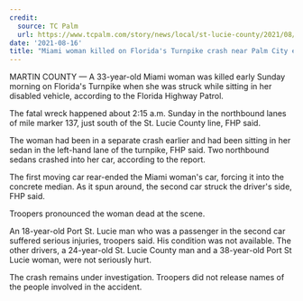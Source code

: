 ```yaml
---
credit:
  source: TC Palm
  url: https://www.tcpalm.com/story/news/local/st-lucie-county/2021/08/15/fatal-crash-reported-interstate-95-near-palm-city/8142625002/
date: '2021-08-16'
title: "Miami woman killed on Florida's Turnpike crash near Palm City early Sunday"
---
```

MARTIN COUNTY — A 33-year-old Miami woman was killed early Sunday morning on Florida's Turnpike when she was struck while sitting in her disabled vehicle, according to the Florida Highway Patrol. 

The fatal wreck happened about 2:15 a.m. Sunday in the northbound lanes of mile marker 137, just south of the St. Lucie County line, FHP said. 

The woman had been in a separate crash earlier and had been sitting in her sedan in the left-hand lane of the turnpike, FHP said. Two northbound sedans crashed into her car, according to the report. 

The first moving car rear-ended the Miami woman's car, forcing it into the concrete median. As it spun around, the second car struck the driver's side, FHP said.

Troopers pronounced the woman dead at the scene.

An 18-year-old Port St. Lucie man who was a passenger in the second car suffered serious injuries, troopers said. His condition was not available. The other drivers, a 24-year-old St. Lucie County man and a 38-year-old Port St Lucie woman, were not seriously hurt.

The crash remains under investigation. Troopers did not release names of the people involved in the accident.
